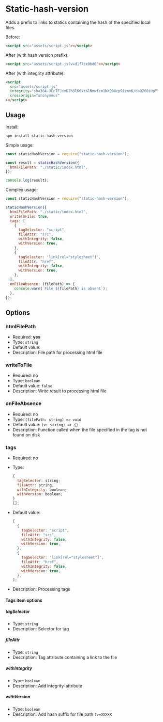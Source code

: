 # Static-hash-version

Adds a prefix to links to statics containing the hash of the specified local files.

Before:

```html
<script src="assets/script.js"></script>
```

After (with hash version prefix):

```html
<script src="assets/script.js?v=d1f7cc0bd0"></script>
```

After (with integrity attribute):

```html
<script
  src="assets/script.js"
  integrity="sha384-JEnTFJ+xD2h3lK6x+XlNmwfcn1hXQ0Ocp9IznvK/daQZ6OiHpYYu+r5yR0bCmug8"
  crossorigin="anonymous"
></script>
```

## Usage

Install:

```sh
npm install static-hash-version
```

Simple usage:

```js
const staticHashVersion = require("static-hash-version");

const result = staticHashVersion({
  htmlFilePath: "./static/index.html",
});

console.log(result);
```

Complex usage:

```js
const staticHashVersion = require("static-hash-version");

staticHashVersion({
  htmlFilePath: "./static/index.html",
  writeToFile: true,
  tags: [
    {
      tagSelector: "script",
      fileAttr: "src",
      withIntegrity: false,
      withVersion: true,
    },
    {
      tagSelector: 'link[rel="stylesheet"]',
      fileAttr: "href",
      withIntegrity: false,
      withVersion: true,
    },
  ],
  onFileAbsence: (filePath) => {
    console.warn(`File ${filePath} is absent`);
  },
});
```

## Options

### htmlFilePath

- Required: **yes**
- Type: `string`
- Default value:
- Description: File path for processing html file

### writeToFile

- Required: no
- Type: `boolean`
- Default value: `false`
- Description: Write result to processing html file

### onFileAbsence

- Required: no
- Type: `(filePath: string) => void`
- Default value: `(v: string) => {}`
- Description: Function called when the file specified in the tag is not found on disk

### tags

- Required: no
- Type:

  ```js
  {
    tagSelector: string;
    fileAttr: string;
    withIntegrity: boolean;
    withVersion: boolean;
  }
  [];
  ```

- Default value:

  ```js
  [
    {
      tagSelector: "script",
      fileAttr: "src",
      withIntegrity: false,
      withVersion: true,
    },
    {
      tagSelector: 'link[rel="stylesheet"]',
      fileAttr: "href",
      withIntegrity: false,
      withVersion: true,
    },
  ];
  ```

- Description: Processing tags

#### Tags item options

##### tagSelector

- Type: `string`
- Description: Selector for tag

##### fileAttr

- Type: `string`
- Description: Tag attribute containing a link to the file

##### withIntegrity

- Type: `boolean`
- Description: Add integrity-attribute

##### withVersion

- Type: `boolean`
- Description: Add hash suffix for file path `?v=XXXXX`
